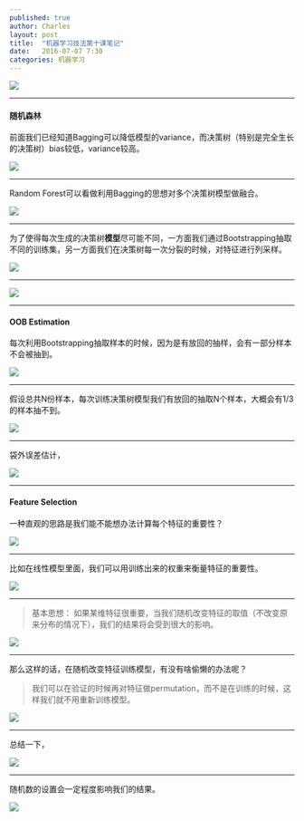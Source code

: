 ```yaml
---
published: true
author: Charles
layout: post
title:  "机器学习技法第十课笔记"
date:   2016-07-07 7:30
categories: 机器学习 
---
```


![][1]


----------


#### 随机森林

前面我们已经知道Bagging可以降低模型的variance，而决策树（特别是完全生长的决策树）bias较低，variance较高。

![][2]


----------


Random Forest可以看做利用Bagging的思想对多个决策树模型做融合。

![][3]


----------


为了使得每次生成的决策树**模型**尽可能不同，一方面我们通过Bootstrapping抽取不同的训练集，另一方面我们在决策树每一次分裂的时候，对特征进行列采样。

![][4]


----------

![][5]


----------


#### OOB Estimation

每次利用Bootstrapping抽取样本的时候，因为是有放回的抽样，会有一部分样本不会被抽到。

![][6]


----------


假设总共N份样本，每次训练决策树模型我们有放回的抽取N个样本，大概会有1/3的样本抽不到。

![][7]


----------

袋外误差估计，

![][8]


----------

#### Feature Selection

一种直观的思路是我们能不能想办法计算每个特征的重要性？

![][9]


----------


比如在线性模型里面，我们可以用训练出来的权重来衡量特征的重要性。

![][10]


----------

> 基本思想： 如果某维特征很重要，当我们随机改变特征的取值（不改变原来分布的情况下），我们的结果将会受到很大的影响。

![][11]


----------

那么这样的话，在随机改变特征训练模型，有没有啥偷懒的办法呢？

> 我们可以在验证的时候再对特征做permutation，而不是在训练的时候，这样我们就不用重新训练模型。

![][12]


----------

总结一下，

![][13]


----------

随机数的设置会一定程度影响我们的结果。

![][14]

[1]:http://7xjbdi.com1.z0.glb.clouddn.com/2016-09-24_115517.png
[2]:http://7xjbdi.com1.z0.glb.clouddn.com/2016-09-24_120327.png
[3]:http://7xjbdi.com1.z0.glb.clouddn.com/2016-09-24_120830.png
[4]:http://7xjbdi.com1.z0.glb.clouddn.com/2016-09-24_121612.png
[5]:http://7xjbdi.com1.z0.glb.clouddn.com/2016-09-24_121733.png
[6]:http://7xjbdi.com1.z0.glb.clouddn.com/2016-09-24_122356.png
[7]:http://7xjbdi.com1.z0.glb.clouddn.com/2016-09-24_122905.png
[8]:http://7xjbdi.com1.z0.glb.clouddn.com/2016-09-24_123139.png
[9]:http://7xjbdi.com1.z0.glb.clouddn.com/2016-09-24_124230.png
[10]:http://7xjbdi.com1.z0.glb.clouddn.com/2016-09-24_124501.png
[11]:http://7xjbdi.com1.z0.glb.clouddn.com/2016-09-24_125109.png
[12]:http://7xjbdi.com1.z0.glb.clouddn.com/2016-09-24_130143.png
[13]:http://7xjbdi.com1.z0.glb.clouddn.com/2016-09-24_130742.png
[14]:http://7xjbdi.com1.z0.glb.clouddn.com/2016-09-24_133930.png